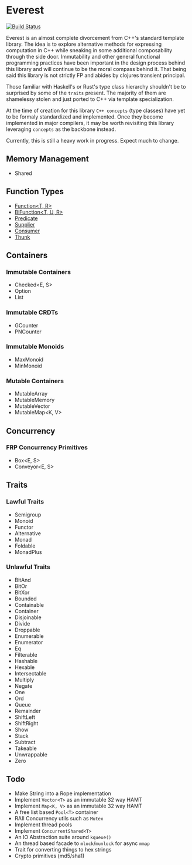Everest
=======
[![Build Status](https://travis-ci.org/JosephMoniz/everest.svg?branch=master)](https://travis-ci.org/JosephMoniz/everest)

Everest is an almost complete divorcement from C++'s standard template
library. The idea is to explore alternative methods for expressing
computation in C++ while sneaking in some additional composability through
the side door. Immutability and other general functional programming
practices have been important in the design process behind this library
and will continue to be the moral compass behind it. That being said
this library is not strictly FP and abides by clojures transient principal.

Those familiar with Haskell's or Rust's type class hierarchy shouldn't be
to surprised by some of the `traits` present. The majority of them are
shamelessy stolen and just ported to C++ via template specialization.

At the time of creation for this library `C++ concepts` (type classes)
have yet to be formaly standardized and implemented. Once they become
implemented in major compilers, it may be worth revisiting this
library leveraging `concepts` as the backbone instead.

Currently, this is still a heavy work in progress. Expect much to change.

Memory Management
-----------------

  + Shared<T>
  
Function Types
--------------

  + [Function<T, R>](https://github.com/JosephMoniz/everest/blob/master/src/everest/functions/types.h)
  + [BiFunction<T, U, R>](https://github.com/JosephMoniz/everest/blob/master/src/everest/functions/types.h)
  + [Predicate<T>](https://github.com/JosephMoniz/everest/blob/master/src/everest/functions/types.h)
  + [Supplier<R>](https://github.com/JosephMoniz/everest/blob/master/src/everest/functions/types.h)
  + [Consumer<T>](https://github.com/JosephMoniz/everest/blob/master/src/everest/functions/types.h)
  + [Thunk](https://github.com/JosephMoniz/everest/blob/master/src/everest/functions/types.h)
  
Containers
----------

### Immutable Containers

  + Checked<E, S>
  + Option<T>
  + List<T>

### Immutable CRDTs

  + GCounter<T>
  + PNCounter<T>
  
### Immutable Monoids

  + MaxMonoid<T>
  + MinMonoid<T>
  
### Mutable Containers

  + MutableArray<T>
  + MutableMemory<T>
  + MutableVector<T>
  + MutableMap<K, V>

Concurrency
-----------

### FRP Concurrency Primitives

  + Box<E, S>
  + Conveyor<E, S>

Traits
------

### Lawful Traits

  + Semigroup<T>
  + Monoid<T>
  + Functor<T>
  + Alternative<T>
  + Monad<T>
  + Foldable<T>
  + MonadPlus<T>

### Unlawful Traits

  + BitAnd<T>
  + BitOr<T>
  + BitXor<T>
  + Bounded<T>
  + Containable<T>
  + Container<T>
  + Disjoinable<T>
  + Divide<T>
  + Droppable<T>
  + Enumerable<T>
  + Enumerator<T>
  + Eq<T>
  + Filterable<T>
  + Hashable<T>
  + Hexable<T>
  + Intersectable<T>
  + Multiply<T>
  + Negate<T>
  + One<T>
  + Ord<T>
  + Queue<T>
  + Remainder<T>
  + ShiftLeft<T>
  + ShiftRight<T>
  + Show<T>
  + Stack<T>
  + Subtract<T>
  + Takeable<T>
  + Unwrappable<T>
  + Zero<T>
  
Todo
----

  + Make String into a Rope implementation
  + Implement `Vector<T>` as an immutable 32 way HAMT
  + Implement `Map<K, V>` as an immutable 32 way HAMT
  + A free list based `Pool<T>` container
  + RAII Concurrency utils such as `Mutex`
  + Implement thread pools
  + Implement `ConcurrentShared<T>`
  + An IO Abstraction suite around `kqueue()`
  + An thread based facade to `mlock`/`munlock` for async `mmap`
  + Trait for converting things to hex strings
  + Crypto primitives (md5/sha1)